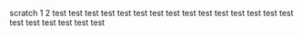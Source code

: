 scratch
1
2
test
test
test
test
test
test
test
test
test
test
test
test
test
test
test
test
test
test
test
test
test
